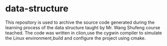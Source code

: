 # data-structure
This repository is used to archive the source code generated during the learning process of the data structure taught by Mr. Wang Shufeng course teached.
The code was written in clion,use the cygwin compiler to simulate the Linux environment,build and configure the project using cmake.

